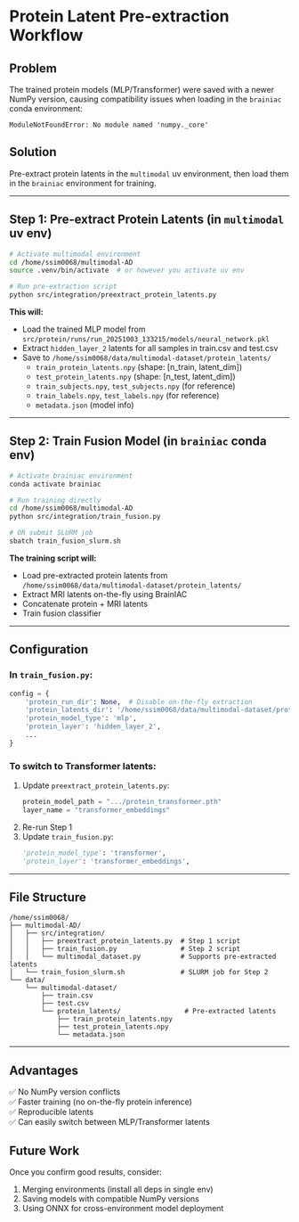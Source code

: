# Protein Latent Pre-extraction Workflow

## Problem
The trained protein models (MLP/Transformer) were saved with a newer NumPy version, causing compatibility issues when loading in the `brainiac` conda environment:
```
ModuleNotFoundError: No module named 'numpy._core'
```

## Solution
Pre-extract protein latents in the `multimodal` uv environment, then load them in the `brainiac` environment for training.

---

## Step 1: Pre-extract Protein Latents (in `multimodal` uv env)

```bash
# Activate multimodal environment
cd /home/ssim0068/multimodal-AD
source .venv/bin/activate  # or however you activate uv env

# Run pre-extraction script
python src/integration/preextract_protein_latents.py
```

**This will:**
- Load the trained MLP model from `src/protein/runs/run_20251003_133215/models/neural_network.pkl`
- Extract `hidden_layer_2` latents for all samples in train.csv and test.csv
- Save to `/home/ssim0068/data/multimodal-dataset/protein_latents/`
  - `train_protein_latents.npy` (shape: [n_train, latent_dim])
  - `test_protein_latents.npy` (shape: [n_test, latent_dim])
  - `train_subjects.npy`, `test_subjects.npy` (for reference)
  - `train_labels.npy`, `test_labels.npy` (for reference)
  - `metadata.json` (model info)

---

## Step 2: Train Fusion Model (in `brainiac` conda env)

```bash
# Activate brainiac environment
conda activate brainiac

# Run training directly
cd /home/ssim0068/multimodal-AD
python src/integration/train_fusion.py

# OR submit SLURM job
sbatch train_fusion_slurm.sh
```

**The training script will:**
- Load pre-extracted protein latents from `/home/ssim0068/data/multimodal-dataset/protein_latents/`
- Extract MRI latents on-the-fly using BrainIAC
- Concatenate protein + MRI latents
- Train fusion classifier

---

## Configuration

### In `train_fusion.py`:
```python
config = {
    'protein_run_dir': None,  # Disable on-the-fly extraction
    'protein_latents_dir': '/home/ssim0068/data/multimodal-dataset/protein_latents',
    'protein_model_type': 'mlp',
    'protein_layer': 'hidden_layer_2',
    ...
}
```

### To switch to Transformer latents:
1. Update `preextract_protein_latents.py`:
   ```python
   protein_model_path = ".../protein_transformer.pth"
   layer_name = "transformer_embeddings"
   ```
2. Re-run Step 1
3. Update `train_fusion.py`:
   ```python
   'protein_model_type': 'transformer',
   'protein_layer': 'transformer_embeddings',
   ```

---

## File Structure

```
/home/ssim0068/
├── multimodal-AD/
│   ├── src/integration/
│   │   ├── preextract_protein_latents.py  # Step 1 script
│   │   ├── train_fusion.py                # Step 2 script
│   │   └── multimodal_dataset.py          # Supports pre-extracted latents
│   └── train_fusion_slurm.sh              # SLURM job for Step 2
└── data/
    └── multimodal-dataset/
        ├── train.csv
        ├── test.csv
        └── protein_latents/                # Pre-extracted latents
            ├── train_protein_latents.npy
            ├── test_protein_latents.npy
            └── metadata.json
```

---

## Advantages
✅ No NumPy version conflicts  
✅ Faster training (no on-the-fly protein inference)  
✅ Reproducible latents  
✅ Can easily switch between MLP/Transformer latents

## Future Work
Once you confirm good results, consider:
1. Merging environments (install all deps in single env)
2. Saving models with compatible NumPy versions
3. Using ONNX for cross-environment model deployment



